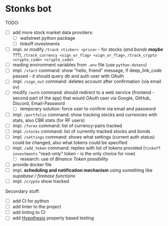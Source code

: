 # Stonks bot

TODO:

- [ ] add more stock market data providers:
  - [ ] wallstreet python package
  - [ ] tinkoff investments

- [ ] impl. or modify `/track <ticker> <price>` - for stocks (*and bonds* ***maybe*** ???), `/track_currency <sign_or_flag> <sign_or_flag>`, `/track_crypto <crypto_code> <crypto_code>`
- [ ] reading environment variables from `.env` file (use `python-dotenv`)
- [ ] impl. `/start` command: show "hello, friend" message, if deep_link_code passed - it should query db and auth user with OAuth
- [ ] impl. `/sign_out` command: deletes account after confirmation (via email ov)
- [ ] modify `/auth` command: should redirect to a web service (frontend - second part of the app) that would OAuth user via Google, GitHub, Discord, Email-Password
  - [ ] temporary solution: force user to confirm via email and password
- [ ] impl. `/portfolio` command: show tracking stocks and currencies with stats, also CBR stats (for RF users)
- [ ] impl. `/forex` command: list of currency-pairs tracked
- [ ] impl. `/stocks` command: list of currently tracked stocks and bonds
- [ ] impl. `/settings` command: shows what settings (current auth status) could be changed, also what tokens could be specified
- [ ] impl. `/add_token` command: replies with list of tokens provided (`tinkoff investments` "read-only" token - is the only choice for now)
  - [ ] research: use of *Binance Token* possibility  
- [ ] provide docker file
- [ ] impl. **scheduling and notification mechanism** using something like *supabase / firebase functions*
- [ ] impl. `/crypto` show tracked 

Secondary stuff:

- [ ] add CI for python
- [ ] add linter to the project
- [ ] add linting to CI
- [ ] add [Hypothesis](https://hypothesis.readthedocs.io/en/latest/) property based testing
